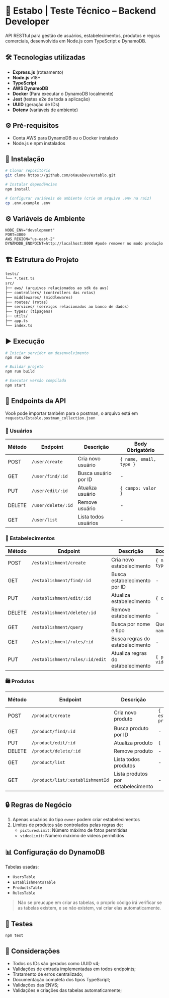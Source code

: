 # 🧪 Estabo | Teste Técnico – Backend Developer

API RESTful para gestão de usuários, estabelecimentos, produtos e regras comerciais, desenvolvida em Node.js com TypeScript e DynamoDB.

## 🛠 Tecnologias utilizadas

- **Express.js** (roteamento)
- **Node.js** v18+
- **TypeScript**
- **AWS DynamoDB**
- **Docker** (Para executar o DynamoDB localmente)
- **Jest** (testes e2e de toda a aplicação)
- **UUID** (geração de IDs)
- **Dotenv** (variáveis de ambiente)

## ⚙️ Pré-requisitos

- Conta AWS para DynamoDB ou o Docker instalado
- Node.js e npm instalados

## 🔧 Instalação

```bash
# Clonar repositório
git clone https://github.com/oKauaDev/establo.git

# Instalar dependências
npm install

# Configurar variáveis de ambiente (crie um arquivo .env na raiz)
cp .env.example .env
```

## ⚙️ Variáveis de Ambiente

```env
NODE_ENV="development"
PORT=3000
AWS_REGION="us-east-2"
DYNAMODB_ENDPOINT=http://localhost:8000 #pode remover no modo produção
```

## 🏗 Estrutura do Projeto

```txt
tests/
└── *.test.ts
src/
├── aws/ (arquivos relacionados ao sdk da aws)
├── controllers/ (controllers das rotas)
├── middlewares/ (middlewares)
├── routes/ (rotas)
├── services/ (serviços relacionados ao banco de dados)
├── types/ (tipagens)
├── utils/
├── app.ts
└── index.ts
```

## ▶️ Execução

```bash
# Iniciar servidor em desenvolvimento
npm run dev

# Buildar projeto
npm run build

# Executar versão compilada
npm start
```

## 📡 Endpoints da API

Você pode importar também para o postman, o arquivo está em `requests/Establo.postman_collection.json`

### 👤 Usuários

| Método | Endpoint           | Descrição            | Body Obrigatório        |
| ------ | ------------------ | -------------------- | ----------------------- |
| POST   | `/user/create`     | Cria novo usuário    | `{ name, email, type }` |
| GET    | `/user/find/:id`   | Busca usuário por ID | -                       |
| PUT    | `/user/edit/:id`   | Atualiza usuário     | `{ campo: valor }`      |
| DELETE | `/user/delete/:id` | Remove usuário       | -                       |
| GET    | `/user/list`       | Lista todos usuários | -                       |

### 🏢 Estabelecimentos

| Método | Endpoint                        | Descrição                          | Body/Parâmetros                 |
| ------ | ------------------------------- | ---------------------------------- | ------------------------------- |
| POST   | `/establishment/create`         | Cria novo estabelecimento          | `{ name, ownerId, type }`       |
| GET    | `/establishment/find/:id`       | Busca estabelecimento por ID       | -                               |
| PUT    | `/establishment/edit/:id`       | Atualiza estabelecimento           | `{ campo: valor }`              |
| DELETE | `/establishment/delete/:id`     | Remove estabelecimento             | -                               |
| GET    | `/establishment/query`          | Busca por nome e tipo              | Query Params: `name`, `type`    |
| GET    | `/establishment/rules/:id`      | Busca regras do estabelecimento    | -                               |
| PUT    | `/establishment/rules/:id/edit` | Atualiza regras do estabelecimento | `{ picturesLimit, videoLimit }` |

### 🛍 Produtos

| Método | Endpoint                         | Descrição                          | Body Obrigatório                   |
| ------ | -------------------------------- | ---------------------------------- | ---------------------------------- |
| POST   | `/product/create`                | Cria novo produto                  | `{ name, establishmentId, price }` |
| GET    | `/product/find/:id`              | Busca produto por ID               | -                                  |
| PUT    | `/product/edit/:id`              | Atualiza produto                   | `{ campo: valor }`                 |
| DELETE | `/product/delete/:id`            | Remove produto                     | -                                  |
| GET    | `/product/list`                  | Lista todos produtos               | -                                  |
| GET    | `/product/list/:establishmentId` | Lista produtos por estabelecimento | -                                  |

## 🔒 Regras de Negócio

1. Apenas usuários do tipo `owner` podem criar estabelecimentos
2. Limites de produtos são controlados pelas regras de:
   - `picturesLimit`: Número máximo de fotos permitidas
   - `videoLimit`: Número máximo de vídeos permitidos

## 📊 Configuração do DynamoDB

Tabelas usadas:

- `UsersTable`
- `EstablishmentsTable`
- `ProductsTable`
- `RulesTable`

> Não se preucupe em criar as tabelas, o proprío código irá verificar se as tabelas existem, e se não existem, vai criar elas automaticamente.

## 🧪 Testes

```bash
npm test
```

## 📌 Considerações

- Todos os IDs são gerados como UUID v4;
- Validações de entrada implementadas em todos endpoints;
- Tratamento de erros centralizado;
- Documentação completa dos tipos TypeScript;
- Validações das ENVS;
- Validações e criações das tabelas automaticamente;
